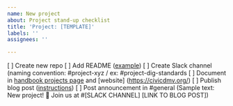 ```yaml
---
name: New project
about: Project stand-up checklist
title: 'Project: [TEMPLATE]'
labels: ''
assignees: ''

---
```


[ ] Create new repo
[ ] Add README ([example](https://github.com/civicdmv/dmv-website/blob/master/README.md))
[ ] Create Slack channel (naming convention: #project-xyz / ex: #project-dig-standards
[ ] Document in [handbook projects page](https://civicdmv-handbook.readthedocs.io/en/latest/projects/) and [website] (https://civicdmv.org/)
[ ] Publish blog post ([instructions](https://github.com/civicdmv/ops/issues/new?assignees=&labels=Content&template=blog-post.md&title=Post+%28TEMPLATE%29))
[ ] Post announcement in #general (Sample text: New project! :raised_hands: Join us at #[SLACK CHANNEL] [LINK TO BLOG POST])
